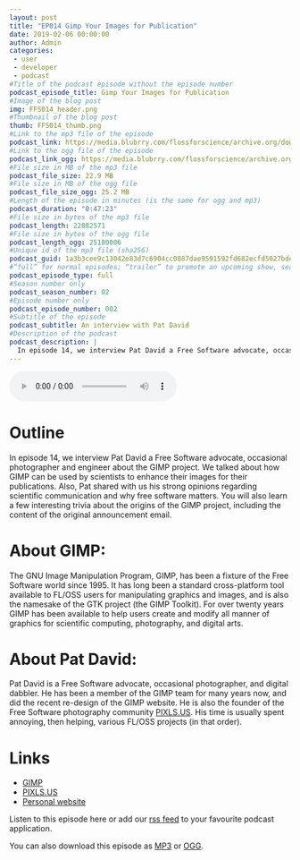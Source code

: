 ```yaml
---
layout: post
title: "EP014 Gimp Your Images for Publication"
date: 2019-02-06 00:00:00
author: Admin
categories: 
 - user
 - developer
 - podcast
#Title of the podcast episode without the episode number
podcast_episode_title: Gimp Your Images for Publication
#Image of the blog post
img: FFS014_header.png
#Thumbnail of the blog post
thumb: FFS014_thumb.png
#Link to the mp3 file of the episode
podcast_link: https://media.blubrry.com/flossforscience/archive.org/download/FLOSSforscienceEP014GIMP/FLOSSforscience_EP014_GIMP.mp3
#Link to the ogg file of the episode
podcast_link_ogg: https://media.blubrry.com/flossforscience/archive.org/download/FLOSSforscienceEP014GIMP/FLOSSforscience_EP014_GIMP.ogg
#File size in MB of the mp3 file
podcast_file_size: 22.9 MB
#File size in MB of the ogg file
podcast_file_size_ogg: 25.2 MB
#Length of the episode in minutes (is the same for ogg and mp3)
podcast_duration: "0:47:23"
#File size in bytes of the mp3 file
podcast_length: 22882571
#File size in bytes of the ogg file
podcast_length_ogg: 25180006
#Unique id of the mp3 file (sha256)
podcast_guid: 1a3b3cee9c13042e83d7c6904cc0887dae9591592fd682ecfd5027bdeb013bad
#“full” for normal episodes; “trailer” to promote an upcoming show, season, or episode; or “bonus” for extra content related to a show, season, or episode.
podcast_episode_type: full
#Season number only
podcast_season_number: 02
#Episode number only
podcast_episode_number: 002
#Subtitle of the episode 
podcast_subtitle: An interview with Pat David
#Description of the podcast
podcast_description: |
  In episode 14, we interview Pat David a Free Software advocate, occasional photographer and engineer about the GIMP project. We talked about how GIMP can be used by scientists to enhance their images for their publications. Also, Pat shared with us his strong opinions regarding scientific communication and why free software matters. You will also learn a few interesting trivia about the origins of the GIMP project, including the content of the original announcement email.  
---
```


<audio controls>
  <source src="https://media.blubrry.com/flossforscience/archive.org/download/FLOSSforscienceEP014GIMP/FLOSSforscience_EP014_GIMP.ogg" type="audio/ogg">
  <source src="https://media.blubrry.com/flossforscience/archive.org/download/FLOSSforscienceEP014GIMP/FLOSSforscience_EP014_GIMP.mp3" type="audio/mpeg">
Your browser does not support the audio element.
</audio>

# Outline

In episode 14, we interview Pat David a Free Software advocate, occasional photographer and engineer about the GIMP project. We talked about how GIMP can be used by scientists to enhance their images for their publications. Also, Pat shared with us his strong opinions regarding scientific communication and why free software matters. You will also learn a few interesting trivia about the origins of the GIMP project, including the content of the original announcement email.  

# About GIMP:

The GNU Image Manipulation Program, GIMP, has been a fixture of the Free Software world since 1995. It has long been a standard cross-platform tool available to FL/OSS users for manipulating graphics and images, and is also the namesake of the GTK project (the GIMP Toolkit). For over twenty years GIMP has been available to help users create and modify all manner of graphics for scientific computing, photography, and digital arts.

# About Pat David: 

Pat David is a Free Software advocate, occasional photographer, and digital dabbler.  He has been a member of the GIMP team for many years now, and did the recent re-design of the GIMP website.  He is also the founder of the Free Software photography community [PIXLS.US](https://pixls.us/). His time is usually spent annoying, then helping, various FL/OSS projects (in that order).

# Links
* [GIMP](https://www.gimp.org/)
* [PIXLS.US](https://pixls.us/)
* [Personal website](https://patdavid.net/)

Listen to this episode here or add our [rss feed](https://flossforscience.com/feed.xml) to your favourite podcast application. 

You can also download this episode as [MP3](https://media.blubrry.com/flossforscience/archive.org/download/FLOSSforscienceEP014GIMP/FLOSSforscience_EP014_GIMP.mp3) or [OGG](https://media.blubrry.com/flossforscience/archive.org/download/FLOSSforscienceEP014GIMP/FLOSSforscience_EP014_GIMP.ogg). 

